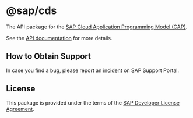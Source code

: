 # @sap/cds

The API package for the [SAP Cloud Application Programming Model (CAP)](https://cap.cloud.sap).

See the [API documentation](https://cap.cloud.sap/docs/node.js) for more details.

## How to Obtain Support

In case you find a bug, please report an [incident](https://cap.cloud.sap/docs/resources/#reporting-incidents) on SAP Support Portal.

## License

This package is provided under the terms of the [SAP Developer License Agreement](https://cap.cloud.sap/resources/license/developer-license-3_2_CAP.txt).
